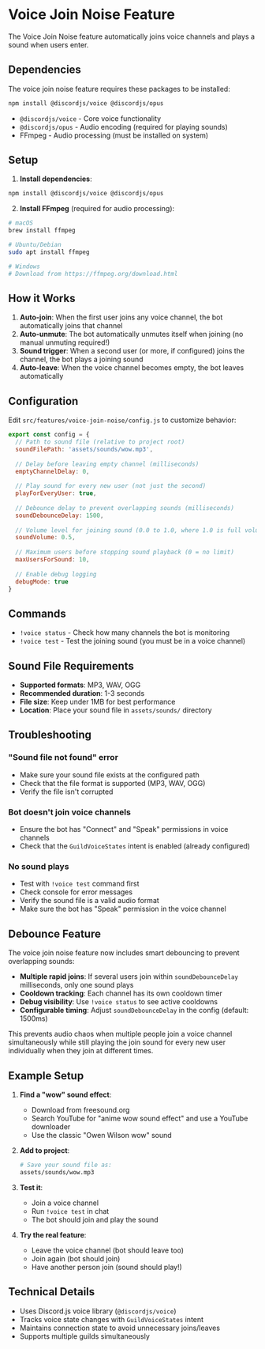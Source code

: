 # Voice Join Noise Feature

The Voice Join Noise feature automatically joins voice channels and plays a sound when users enter.

## Dependencies

The voice join noise feature requires these packages to be installed:

```bash
npm install @discordjs/voice @discordjs/opus
```

- `@discordjs/voice` - Core voice functionality  
- `@discordjs/opus` - Audio encoding (required for playing sounds)
- FFmpeg - Audio processing (must be installed on system)

## Setup

1. **Install dependencies**:
```bash
npm install @discordjs/voice @discordjs/opus
```

2. **Install FFmpeg** (required for audio processing):
```bash
# macOS
brew install ffmpeg

# Ubuntu/Debian  
sudo apt install ffmpeg

# Windows
# Download from https://ffmpeg.org/download.html
```

## How it Works

1. **Auto-join**: When the first user joins any voice channel, the bot automatically joins that channel
2. **Auto-unmute**: The bot automatically unmutes itself when joining (no manual unmuting required!)
2. **Sound trigger**: When a second user (or more, if configured) joins the channel, the bot plays a joining sound
4. **Auto-leave**: When the voice channel becomes empty, the bot leaves automatically

## Configuration

Edit `src/features/voice-join-noise/config.js` to customize behavior:

```javascript
export const config = {
  // Path to sound file (relative to project root)
  soundFilePath: 'assets/sounds/wow.mp3',
  
  // Delay before leaving empty channel (milliseconds)
  emptyChannelDelay: 0,
  
  // Play sound for every new user (not just the second)
  playForEveryUser: true,
  
  // Debounce delay to prevent overlapping sounds (milliseconds)
  soundDebounceDelay: 1500,
  
  // Volume level for joining sound (0.0 to 1.0, where 1.0 is full volume)
  soundVolume: 0.5,
  
  // Maximum users before stopping sound playback (0 = no limit)
  maxUsersForSound: 10,
  
  // Enable debug logging
  debugMode: true
}
```

## Commands

- `!voice status` - Check how many channels the bot is monitoring
- `!voice test` - Test the joining sound (you must be in a voice channel)

## Sound File Requirements

- **Supported formats**: MP3, WAV, OGG
- **Recommended duration**: 1-3 seconds
- **File size**: Keep under 1MB for best performance
- **Location**: Place your sound file in `assets/sounds/` directory

## Troubleshooting

### "Sound file not found" error
- Make sure your sound file exists at the configured path
- Check that the file format is supported (MP3, WAV, OGG)
- Verify the file isn't corrupted

### Bot doesn't join voice channels
- Ensure the bot has "Connect" and "Speak" permissions in voice channels
- Check that the `GuildVoiceStates` intent is enabled (already configured)

### No sound plays
- Test with `!voice test` command first
- Check console for error messages
- Verify the sound file is a valid audio format
- Make sure the bot has "Speak" permission in the voice channel

## Debounce Feature

The voice join noise feature now includes smart debouncing to prevent overlapping sounds:

- **Multiple rapid joins**: If several users join within `soundDebounceDelay` milliseconds, only one sound plays
- **Cooldown tracking**: Each channel has its own cooldown timer
- **Debug visibility**: Use `!voice status` to see active cooldowns
- **Configurable timing**: Adjust `soundDebounceDelay` in the config (default: 1500ms)

This prevents audio chaos when multiple people join a voice channel simultaneously while still playing the join sound for every new user individually when they join at different times.

## Example Setup

1. **Find a "wow" sound effect**:
   - Download from freesound.org
   - Search YouTube for "anime wow sound effect" and use a YouTube downloader
   - Use the classic "Owen Wilson wow" sound

2. **Add to project**:
   ```bash
   # Save your sound file as:
   assets/sounds/wow.mp3
   ```

3. **Test it**:
   - Join a voice channel
   - Run `!voice test` in chat
   - The bot should join and play the sound

4. **Try the real feature**:
   - Leave the voice channel (bot should leave too)
   - Join again (bot should join)
   - Have another person join (sound should play!)

## Technical Details

- Uses Discord.js voice library (`@discordjs/voice`)
- Tracks voice state changes with `GuildVoiceStates` intent
- Maintains connection state to avoid unnecessary joins/leaves
- Supports multiple guilds simultaneously
